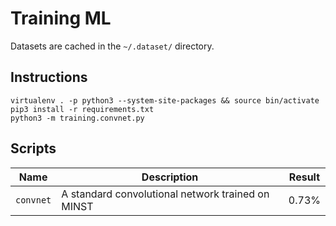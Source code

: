 Training ML
===========

Datasets are cached in the `~/.dataset/` directory.

Instructions
------------

```shell
virtualenv . -p python3 --system-site-packages && source bin/activate
pip3 install -r requirements.txt
python3 -m training.convnet.py
```

Scripts
-------

| Name | Description | Result |
| ---- | ----------- | ------ |
| `convnet` | A standard convolutional network trained on MINST | 0.73% |
